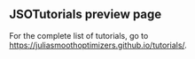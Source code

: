## JSOTutorials preview page

For the complete list of tutorials, go to <https://juliasmoothoptimizers.github.io/tutorials/>.


